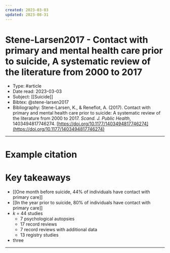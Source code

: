 ```yaml
---
created: 2023-03-03
updated: 2023-08-31
---
```

# Stene-Larsen2017 - Contact with primary and mental health care prior to suicide, A systematic review of the literature from 2000 to 2017

* Type: #article
* Date read: 2023-03-03
* Subject: [[Suicide]]
* Bibtex: @stene-larsen2017
* Bibliography: Stene-Larsen, K., & Reneflot, A. (2017). Contact with primary and mental health care prior to suicide: A systematic review of the literature from 2000 to 2017. _Scand. J. Public Health_, 1403494817746274. [https://doi.org/10.1177/1403494817746274](https://doi.org/10.1177/1403494817746274)
---
# Example citation


# Key takeaways
* [[One month before suicide, 44% of individuals have contact with primary care]]
* [[In the year prior to suicide, 80% of individuals have contact with primary care]]
* *k* = 44 studies
	* 7 psychological autopsies
	* 17 record reviews
	* 7 record reviews with additional data
	* 13 registry studies
* three

---